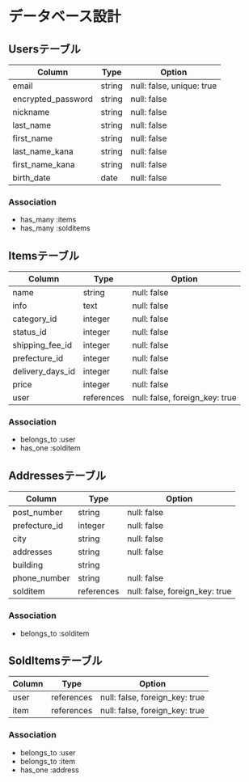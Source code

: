 # データベース設計

## Usersテーブル
| Column             | Type     | Option                    |
| -------------------|----------|---------------------------|
| email              | string   | null: false, unique: true |
| encrypted_password | string   | null: false               |
| nickname           | string   | null: false               |
| last_name          | string   | null: false               |
| first_name         | string   | null: false               |
| last_name_kana     | string   | null: false               |
| first_name_kana    | string   | null: false               |
| birth_date         | date     | null: false               |

### Association

- has_many :items
- has_many :solditems

## Itemsテーブル
| Column             | Type        | Option                         |
| -------------------|-------------|--------------------------------|
| name               | string      | null: false                    |
| info               | text        | null: false                    |
| category_id        | integer     | null: false                    |
| status_id          | integer     | null: false                    |
| shipping_fee_id    | integer     | null: false                    |
| prefecture_id      | integer     | null: false                    |
| delivery_days_id   | integer     | null: false                    |
| price              | integer     | null: false                    |
| user               | references  | null: false, foreign_key: true |

### Association
- belongs_to :user
- has_one :solditem

## Addressesテーブル
| Column             | Type        | Option                   |
| -------------------|-------------|--------------------------|
| post_number        | string      | null: false              |
| prefecture_id      | integer     | null: false              |
| city               | string      | null: false              |
| addresses          | string      | null: false              |
| building           | string      |                          |
| phone_number       | string      | null: false              |
| solditem           | references  | null: false, foreign_key: true|
### Association
- belongs_to :solditem


## SoldItemsテーブル
| Column             | Type        | Option                         |
| -------------------|-------------|--------------------------------|
| user               | references  | null: false, foreign_key: true |
| item               | references  | null: false, foreign_key: true |

### Association
- belongs_to :user
- belongs_to :item
- has_one :address